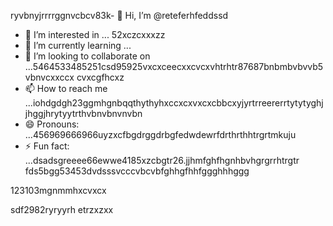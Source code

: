 ryvbnyjrrrrggnvcbcv83k- 👋 Hi, I’m @reteferhfeddssd
- 👀 I’m interested in ... 52xczcxxxzz
- 🌱 I’m currently learning ...
- 💞️ I’m looking to collaborate on ...5464533485251csd95925vxcxceecxxcvcxvhtrhtr87687bnbmbvbvvb5vbnvcxxccx cvxcgfhcxz
- 📫 How to reach me ...iohdgdgh23ggmhgnbqqthythyhxccxcxvxcxcbbcxyjyrtrreererrtytytyghjjhggjhrytyytrthvbnvbnvnvbn
- 😄 Pronouns: ...456969666966uyzxcfbgdrggdrbgfedwdewrfdrthrthhtrgrtmkuju
- ⚡ Fun fact: ...dsadsgreeee66ewwe4185xzcbgtr26.jjhmfghfhgnhbvhgrgrrhtrgtr
fds5bgg53453dvdsssvcccvbcvbfghhgfhhfggghhhggg
<!---erersdfgjltyfbcxsdf62fghffgh5852ryyryryrwtesfd44545445
retefer/retefer is a ✨ special ✨ repository because xcvits `README.md` (thi3s sdvvdsfile) appearyry on your GitHub profile.fghfg12cvb12hhqqg
You can click the Preview link to take a look at your changes.4552536582623
--->123103mgnmmhxcvxcx
sdf2982ryryyrh
etrzxzxx
